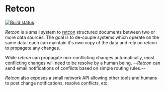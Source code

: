 Retcon
======

[![Build status][badge]][status]

*Retcon* is a small system to [retcon][] structured documents between two or
more data sources. The goal is to de-couple systems which operate on the same
data: each can maintain it's own copy of the data and rely on *retcon* to
propagate any changes.

While *retcon* can propagate non-conflicting changes automatically, most
conflicting changes will need to be resolve by a human being. --*Retcon* can
send email notifications of conflicts based on simple routing rules.--

*Retcon* also exposes a small network API allowing other tools and humans to
post change notifications, resolve conflicts, etc.

[badge]: https://travis-ci.org/anchor/retcon.svg?branch=master
[status]: https://travis-ci.org/anchor/retcon
[retcon]: https://en.wikipedia.org/wiki/Retcon
